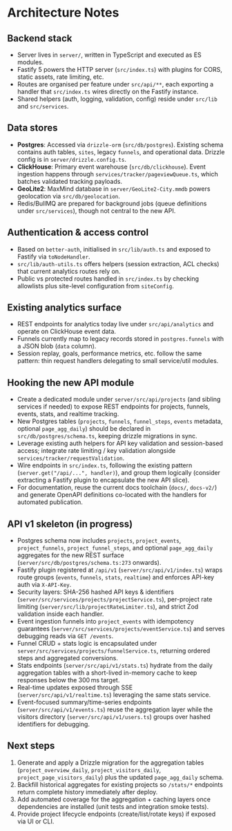 # Architecture Notes

## Backend stack
- Server lives in `server/`, written in TypeScript and executed as ES modules.
- Fastify 5 powers the HTTP server (`src/index.ts`) with plugins for CORS, static assets, rate limiting, etc.
- Routes are organised per feature under `src/api/**`, each exporting a handler that `src/index.ts` wires directly on the Fastify instance.
- Shared helpers (auth, logging, validation, config) reside under `src/lib` and `src/services`.

## Data stores
- **Postgres**: Accessed via `drizzle-orm` (`src/db/postgres`). Existing schema contains auth tables, `sites`, legacy `funnels`, and operational data. Drizzle config is in `server/drizzle.config.ts`.
- **ClickHouse**: Primary event warehouse (`src/db/clickhouse`). Event ingestion happens through `services/tracker/pageviewQueue.ts`, which batches validated tracking payloads.
- **GeoLite2**: MaxMind database in `server/GeoLite2-City.mmdb` powers geolocation via `src/db/geolocation`.
- Redis/BullMQ are prepared for background jobs (queue definitions under `src/services`), though not central to the new API.

## Authentication & access control
- Based on `better-auth`, initialised in `src/lib/auth.ts` and exposed to Fastify via `toNodeHandler`.
- `src/lib/auth-utils.ts` offers helpers (session extraction, ACL checks) that current analytics routes rely on.
- Public vs protected routes handled in `src/index.ts` by checking allowlists plus site-level configuration from `siteConfig`.

## Existing analytics surface
- REST endpoints for analytics today live under `src/api/analytics` and operate on ClickHouse event data.
- Funnels currently map to legacy records stored in `postgres.funnels` with a JSON blob (`data` column).
- Session replay, goals, performance metrics, etc. follow the same pattern: thin request handlers delegating to small service/util modules.

## Hooking the new API module
- Create a dedicated module under `server/src/api/projects` (and sibling services if needed) to expose REST endpoints for projects, funnels, events, stats, and realtime tracking.
- New Postgres tables (`projects`, `funnels`, `funnel_steps`, `events` metadata, optional `page_agg_daily`) should be declared in `src/db/postgres/schema.ts`, keeping drizzle migrations in sync.
- Leverage existing auth helpers for API key validation and session-based access; integrate rate limiting / key validation alongside `services/tracker/requestValidation`.
- Wire endpoints in `src/index.ts`, following the existing pattern (`server.get("/api/...", handler)`), and group them logically (consider extracting a Fastify plugin to encapsulate the new API slice).
- For documentation, reuse the current docs toolchain (`docs/`, `docs-v2/`) and generate OpenAPI definitions co-located with the handlers for automated publication.

## API v1 skeleton (in progress)
- Postgres schema now includes `projects`, `project_events`, `project_funnels`, `project_funnel_steps`, and optional `page_agg_daily` aggregates for the new REST surface (`server/src/db/postgres/schema.ts:273` onwards).
- Fastify plugin registered at `/api/v1` (`server/src/api/v1/index.ts`) wraps route groups (`events`, `funnels`, `stats`, `realtime`) and enforces API-key auth via `X-API-Key`.
- Security layers: SHA-256 hashed API keys & identifiers (`server/src/services/projects/projectService.ts`), per-project rate limiting (`server/src/lib/projectRateLimiter.ts`), and strict Zod validation inside each handler.
- Event ingestion funnels into `project_events` with idempotency guarantees (`server/src/services/projects/eventService.ts`) and serves debugging reads via `GET /events`.
- Funnel CRUD + stats logic is encapsulated under `server/src/services/projects/funnelService.ts`, returning ordered steps and aggregated conversions.
- Stats endpoints (`server/src/api/v1/stats.ts`) hydrate from the daily aggregation tables with a short-lived in-memory cache to keep responses below the 300 ms target.
- Real-time updates exposed through SSE (`server/src/api/v1/realtime.ts`) leveraging the same stats service.
- Event-focused summary/time-series endpoints (`server/src/api/v1/events.ts`) reuse the aggregation layer while the visitors directory (`server/src/api/v1/users.ts`) groups over hashed identifiers for debugging.

## Next steps
1. Generate and apply a Drizzle migration for the aggregation tables (`project_overview_daily`, `project_visitors_daily`, `project_page_visitors_daily`) plus the updated `page_agg_daily` schema.
2. Backfill historical aggregates for existing projects so `/stats/*` endpoints return complete history immediately after deploy.
3. Add automated coverage for the aggregation + caching layers once dependencies are installed (unit tests and integration smoke tests).
4. Provide project lifecycle endpoints (create/list/rotate keys) if exposed via UI or CLI.
